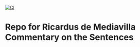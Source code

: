 [![CI](https://github.com/scta-texts/kzz7yh/actions/workflows/validation.yml/badge.svg?branch=master)](https://github.com/scta-texts/kzz7yh/actions/workflows/validation.yml)

# Repo for Ricardus de Mediavilla Commentary on the Sentences

